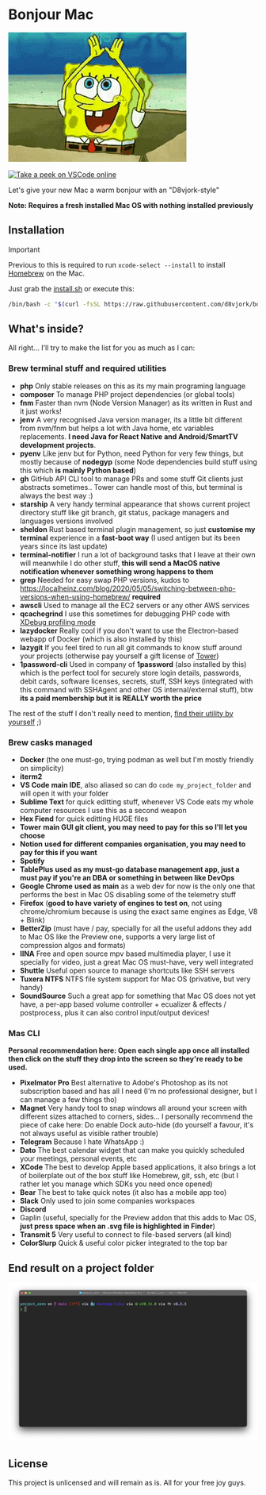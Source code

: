 # Bonjour Mac

![bonjour](art/bonjour-mac.gif)

[![Take a peek on VSCode online](https://img.shields.io/badge/vscode-edit%20online-blue?logo=visualstudiocode)](https://vscode.dev/github/d8vjork/bonjour-mac)

Let's give your new Mac a warm bonjour with an "D8vjork-style"

**Note: Requires a fresh installed Mac OS with nothing installed previously**

## Installation

> [!IMPORTANT]  
> Previous to this is required to run `xcode-select --install` to install [Homebrew](https://brew.sh/) on the Mac.

Just grab the [install.sh](install.sh) or execute this:

```bash
/bin/bash -c "$(curl -fsSL https://raw.githubusercontent.com/d8vjork/bonjour-mac/HEAD/install.sh)"
```

## What's inside?

All right... I'll try to make the list for you as much as I can:

### Brew terminal stuff and required utilities

- **php** Only stable releases on this as its my main programing language
- **composer** To manage PHP project dependencies (or global tools)
- **fnm** Faster than nvm (Node Version Manager) as its written in Rust and it just works!
- **jenv** A very recognised Java version manager, its a little bit different from nvm/fnm but helps a lot with Java home, etc variables replacements. **I need Java for React Native and Android/SmartTV development projects**.
- **pyenv** Like jenv but for Python, need Python for very few things, but mostly because of **nodegyp** (some Node dependencies build stuff using this which **is mainly Python based**)
- **gh** GitHub API CLI tool to manage PRs and some stuff Git clients just abstracts sometimes.. Tower can handle most of this, but terminal is always the best way :)
- **starship** A very handy terminal appearance that shows current project directory stuff like git branch, git status, package managers and languages versions involved
- **sheldon** Rust based terminal plugin management, so just **customise my terminal** experience in a **fast-boot way** (I used antigen but its been years since its last update)
- **terminal-notifier** I run a lot of background tasks that I leave at their own will meanwhile I do other stuff, **this will send a MacOS native notification whenever something wrong happens to them**
- **grep** Needed for easy swap PHP versions, kudos to https://localheinz.com/blog/2020/05/05/switching-between-php-versions-when-using-homebrew/ **required**
- **awscli** Used to manage all the EC2 servers or any other AWS services
- **qcachegrind** I use this sometimes for debugging PHP code with [XDebug profiling mode](https://xdebug.org/docs/profiler)
- **lazydocker** Really cool if you don't want to use the Electron-based webapp of Docker (which is also installed by this)
- **lazygit** If you feel tired to run all git commands to know stuff around your projects (otherwise pay yourself a gift license of [Tower]())
- **1password-cli** Used in company of **1password** (also installed by this) which is the perfect tool for securely store login details, passwords, debit cards, software licenses, secrets, stuff, SSH keys (integrated with this command with SSHAgent and other OS internal/external stuff), btw **its a paid membership but it  is REALLY worth the price**

The rest of the stuff I don't really need to mention, [find their utility by yourself](src/Brewfile) ;)

### Brew casks managed

- **Docker** (the one must-go, trying podman as well but I'm mostly friendly on simplicity)
- **iterm2**
- **VS Code** **main IDE**, also aliased so can do `code my_project_folder` and will open it with your folder
- **Sublime Text** for quick editting stuff, whenever VS Code eats my whole computer resources I use this as a second weapon
- **Hex Fiend** for quick editting HUGE files
- **Tower** **main GUI git client, you may need to pay for this so I'll let you choose**
- **Notion** **used for different companies organisation, you may need to pay for this if you want**
- **Spotify**
- **TablePlus** **used as my must-go database management app, just a must pay if you're an DBA or something in between like DevOps**
- **Google Chrome** **used as main** as a web dev for now is the only one that performs the best in Mac OS disabling some of the telemetry stuff
- **Firefox** (**good to have variety of engines to test on**, not using chrome/chromium because is using the exact same engines as Edge, V8 + Blink)
- **BetterZip** (must have / pay, specially for all the useful addons they add to Mac OS like the Preview one, supports a very large list of compression algos and formats)
- **IINA** Free and open source mpv based multimedia player, I use it specially for video, just a great Mac OS must-have, very well integrated
- **Shuttle** Useful open source to manage shortcuts like SSH servers
- **Tuxera NTFS** NTFS file system support for Mac OS (privative, but very handy)
- **SoundSource** Such a great app for something that Mac OS does not yet have, a per-app based volume controller + ecualizer & effects / postprocess, plus it can also control input/output devices!

### Mas CLI

**Personal recommendation here: Open each single app once all installed then click on the stuff they drop into the screen so they're ready to be used.**

- **Pixelmator Pro** Best alternative to Adobe's Photoshop as its not subscription based and has all I need (I'm no professional designer, but I can manage a few things tho)
- **Magnet** Very handy tool to snap windows all around your screen with different sizes attached to corners, sides... I personally recommend the piece of cake here: Do enable Dock auto-hide (do yourself a favour, it's not always useful as visible rather trouble)
- **Telegram** Because I hate WhatsApp :)
- **Dato** The best calendar widget that can make you quickly scheduled your meetings, personal events, etc
- **XCode** The best to develop Apple based applications, it also brings a lot of boilerplate out of the box stuff like Homebrew, git, ssh, etc (but I rather let you manage which SDKs you need once opened)
- **Bear** The best to take quick notes (it also has a mobile app too)
- **Slack** Only used to join some companies workspaces
- **Discord**
- Gaplin (useful, specially for the Preview addon that this adds to Mac OS, **just press space when an .svg file is highlighted in Finder**)
- **Transmit 5** Very useful to connect to file-based servers (all kind)
- **ColorSlurp** Quick & useful color picker integrated to the top bar

## End result on a project folder

![image](art/screenshot.png)

## License

This project is unlicensed and will remain as is. All for your free joy guys.
